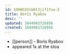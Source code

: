 ```yaml
---
id: k8HWS5VsbBt3jif1fuw-Z
title: Boris Ryabov
desc: ''
updated: 1644961726956
created: 1644961726956
---
```



- [[person]] - Boris Ryabov
- appeared 1x at the stoa
